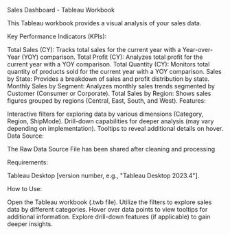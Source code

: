 Sales Dashboard - Tableau Workbook

This Tableau workbook provides a visual analysis of your sales data.

Key Performance Indicators (KPIs):

Total Sales (CY): Tracks total sales for the current year with a Year-over-Year (YOY) comparison.
Total Profit (CY): Analyzes total profit for the current year with a YOY comparison.
Total Quantity (CY): Monitors total quantity of products sold for the current year with a YOY comparison.
Sales by State: Provides a breakdown of sales and profit distribution by state.
Monthly Sales by Segment: Analyzes monthly sales trends segmented by Customer (Consumer or Corporate).
Total Sales by Region: Shows sales figures grouped by regions (Central, East, South, and West).
Features:

Interactive filters for exploring data by various dimensions (Category, Region, ShipMode).
Drill-down capabilities for deeper analysis (may vary depending on implementation).
Tooltips to reveal additional details on hover.
Data Source:

The Raw Data Source File has been shared after cleaning and processing

Requirements:

Tableau Desktop [version number, e.g., "Tableau Desktop 2023.4"].

How to Use:

Open the Tableau workbook (.twb file). Utilize the filters to explore sales data by different categories. Hover over data points to view tooltips for additional information. Explore drill-down features (if applicable) to gain deeper insights.
